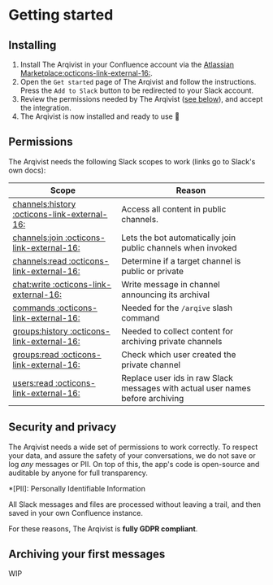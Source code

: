 # Getting started

## Installing

1. Install The Arqivist in your Confluence account via the [Atlassian Marketplace:octicons-link-external-16:](https://marketplace.atlassian.com/apps/1227973).
2. Open the `Get started` page of The Arqivist and follow the instructions. Press the `Add to Slack` button to be redirected to your Slack account.
3. Review the permissions needed by The Arqivist ([see below](#permissions)), and accept the integration.
4. The Arqivist is now installed and ready to use :tada:

## Permissions

The Arqivist needs the following Slack scopes to work (links go to Slack's own docs):

| Scope             | Reason                                                              |
|------------------|----------------------------------------------------------------------|
| [channels:history :octicons-link-external-16:](https://api.slack.com/scopes/channels:history) | Access all content in public channels. |
| [channels:join :octicons-link-external-16:](https://api.slack.com/scopes/channels:join) | Lets the bot automatically join public channels when invoked |
| [channels:read :octicons-link-external-16:](https://api.slack.com/scopes/channels:read) | Determine if a target channel is public or private |
| [chat:write :octicons-link-external-16:](https://api.slack.com/scopes/chat:write) | Write message in channel announcing its archival |
| [commands :octicons-link-external-16:](https://api.slack.com/scopes/commands) | Needed for the `/arqive` slash command |
| [groups:history :octicons-link-external-16:](https://api.slack.com/scopes/groups:history) | Needed to collect content for archiving private channels |
| [groups:read :octicons-link-external-16:](https://api.slack.com/scopes/groups:read) | Check which user created the private channel |
| [users:read :octicons-link-external-16:](https://api.slack.com/scopes/users:read) | Replace user ids in raw Slack messages with actual user names before archiving |

## Security and privacy

The Arqivist needs a wide set of permissions to work correctly.
To respect your data, and assure the safety of your conversations,
we do not save or log _any_ messages or PII.
On top of this, the app's code is open-source and auditable by anyone for full transparency.

*[PII]: Personally Identifiable Information

All Slack messages and files are processed without leaving a trail,
and then saved in your own Confluence instance.

For these reasons, The Arqivist is **fully GDPR compliant**.

## Archiving your first messages

WIP
